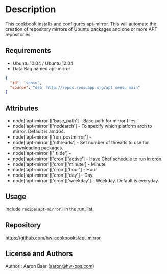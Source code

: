 Description
===========

This cookbook installs and configures apt-mirror. This will automate the creation of
repository mirrors of Ubuntu packages and one or more APT repositories.

Requirements
------------

* Ubuntu 10.04 / Ubuntu 12.04
* Data Bag named apt-mirror
```json
{
  "id": "sensu",
  "source": "deb  http://repos.sensuapp.org/apt sensu main"
}
```

Attributes
----------

*  node['apt-mirror']['base_path'] - Base path for mirror files.
*  node['apt-mirror']['nodearch'] - To specify which platform arch to mirror. Default is amd64.
*  node['apt-mirror']['run_postmirror'] - 
*  node['apt-mirror']['nthreads'] - Set number of threads to use for downloading packages.
*  node['apt-mirror']['_tilde'] - 
*  node['apt-mirror']['cron']['active'] - Have Chef schedule to run in cron.
*  node['apt-mirror']['cron']['minute'] - Minute
*  node['apt-mirror']['cron']['hour'] - Hour
*  node['apt-mirror']['cron']['day'] - Day.
*  node['apt-mirror']['cron']['weekday'] - Weekday. Default is everyday.

Usage
-----
Include `recipe[apt-mirror]` in the run_list.

Repository
----------

https://github.com/hw-cookbooks/apt-mirror

License and Authors
-------------------

Author:: Aaron Baer (<aaron@hw-ops.com>)
